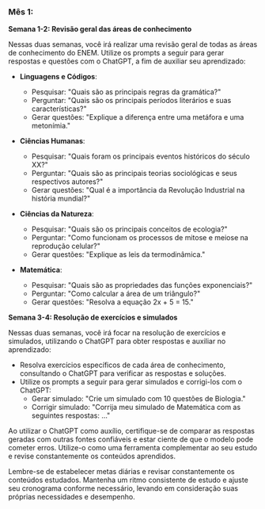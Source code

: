 ### Mês 1:

**Semana 1-2: Revisão geral das áreas de conhecimento**

Nessas duas semanas, você irá realizar uma revisão geral de todas as áreas de conhecimento do ENEM. Utilize os prompts a seguir para gerar respostas e questões com o ChatGPT, a fim de auxiliar seu aprendizado:

- **Linguagens e Códigos**:
  - Pesquisar: "Quais são as principais regras da gramática?"
  - Perguntar: "Quais são os principais períodos literários e suas características?"
  - Gerar questões: "Explique a diferença entre uma metáfora e uma metonímia." 

- **Ciências Humanas**:
  - Pesquisar: "Quais foram os principais eventos históricos do século XX?"
  - Perguntar: "Quais são as principais teorias sociológicas e seus respectivos autores?"
  - Gerar questões: "Qual é a importância da Revolução Industrial na história mundial?"

- **Ciências da Natureza**:
  - Pesquisar: "Quais são os principais conceitos de ecologia?"
  - Perguntar: "Como funcionam os processos de mitose e meiose na reprodução celular?"
  - Gerar questões: "Explique as leis da termodinâmica."

- **Matemática**:
  - Pesquisar: "Quais são as propriedades das funções exponenciais?"
  - Perguntar: "Como calcular a área de um triângulo?"
  - Gerar questões: "Resolva a equação 2x + 5 = 15."

**Semana 3-4: Resolução de exercícios e simulados**

Nessas duas semanas, você irá focar na resolução de exercícios e simulados, utilizando o ChatGPT para obter respostas e auxiliar no aprendizado:

- Resolva exercícios específicos de cada área de conhecimento, consultando o ChatGPT para verificar as respostas e soluções.
- Utilize os prompts a seguir para gerar simulados e corrigi-los com o ChatGPT:
  - Gerar simulado: "Crie um simulado com 10 questões de Biologia."
  - Corrigir simulado: "Corrija meu simulado de Matemática com as seguintes respostas: ..."

Ao utilizar o ChatGPT como auxílio, certifique-se de comparar as respostas geradas com outras fontes confiáveis e estar ciente de que o modelo pode cometer erros. Utilize-o como uma ferramenta complementar ao seu estudo e revise constantemente os conteúdos aprendidos.

Lembre-se de estabelecer metas diárias e revisar constantemente os conteúdos estudados. Mantenha um ritmo consistente de estudo e ajuste seu cronograma conforme necessário, levando em consideração suas próprias necessidades e desempenho.
